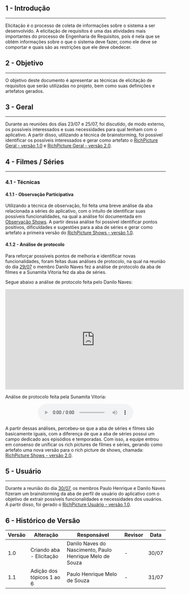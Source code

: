 ## 1 - Introdução
---
Elicitação é o processo de coleta de informações sobre o sistema a ser desenvolvido. A elicitação de requisitos é uma das atividades mais importantes do processo de Engenharia de Requisitos, pois é nela que se obtém informações sobre o que o sistema deve fazer, como ele deve se comportar e quais são as restrições que ele deve obedecer.

## 2 - Objetivo
---
O objetivo deste documento é apresentar as técnicas de elicitação de requisitos que serão utilizadas no projeto, bem como suas definições e artefatos gerados. 

## 3 - Geral
---
Durante as reuniões dos dias 23/07 e 25/07, foi discutido, de modo externo, os possíveis interessados e suas necessidades para qual tenham com o aplicativo. A partir disso, utilizando a técnica de brainstorming, foi possível identificar os possíveis interessados e gerar como artefato o [RichPicture Geral - versão 1.0](../Pre-rastreabilidade/richpicture.md#v1geral) e [RichPicture Geral - versão 2.0](../Pre-rastreabilidade/richpicture.md#v2geral).

## 4 - Filmes / Séries
---
### 4.1 - Técnicas

#### 4.1.1 - Observação Participativa
Utilizando a técnica de observação, foi feita uma breve análise da aba relacionada a séries do aplicativo, com o intuito de identificar suas possíveis funcionalidades, na qual a análise foi documentada em [Observação Shows](../documentacao/observacaoShows.md). A partir dessa análise foi possível identificar pontos positivos, dificuldades e sugestões para a aba de séries e gerar como artefato a primeira versão do [RichPicture Shows - versão 1.0](../Pre-rastreabilidade/richpicture.md#v1shows).

#### 4.1.2 - Análise de protocolo
Para reforçar possíveis pontos de melhoria e identificar novas funcionalidades, foram feitas duas análises de protocolo, na qual na reunião do dia [29/07](../Atas/reuniao_29_07.md) o membro Danilo Naves fez a análise de protocolo da aba de filmes e a Sunamita Vitoria fez da aba de séries.

Segue abaixo a análise de protocolo feita pelo Danilo Naves:
<center>
<iframe width="560" height="315" src="https://www.youtube.com/embed/-PtVC4qcJpo" frameborder="0" allowfullscreen></iframe>
</center>

Análise de protocolo feita pela Sunamita Vitoria:
<center>
<audio controls>
  <source src="../images/analiseProtocoloSeries.mp3" type="audio/mpeg">
  Seu navegador não suporta o elemento de áudio.
</audio>
</center>

A partir dessas análises, percebeu-se que a aba de séries e filmes são basicamente iguais, com a diferença de que a aba de séries possui um campo dedicado aos episódios e temporadas. Com isso, a equipe entrou em consenso de unificar os rich pictures de filmes e séries, gerando como artefato uma nova versão para o rich picture de shows, chamada: [RichPicture Shows - versão 2.0](../Pre-rastreabilidade/richpicture.md#v2shows).

## 5 - Usuário
---
Durante a reunião do dia [30/07](../Atas/reuniao_30_07.md), os membros Paulo Henrique e Danilo Naves fizeram um brainstorming da aba de perfil de usuário do aplicativo com o objetivo de extrair possíveis funcionalidades e necessidades dos usuários. A partir disso, foi gerado o [RichPicture Usuário - versão 1.0](../Pre-rastreabilidade/richpicture.md#v1usuario).



## 6 - Histórico de Versão

| Versão | Alteração | Responsável | Revisor | Data |
|--------|-----------|-------------|---------|------|
| 1.0 | Criando aba - Elicitação | Danilo Naves do Nascimento, Paulo Henrique Melo de Souza | - | 30/07 |
| 1.1 | Adição dos tópicos 1 ao 6 | Paulo Henrique Melo de Souza | - | 31/07 |